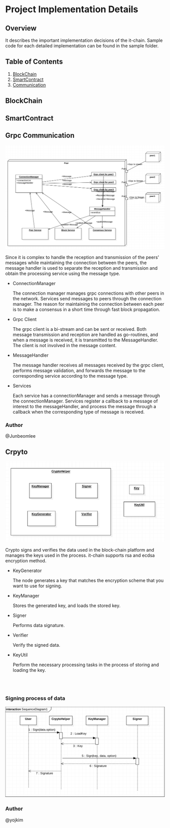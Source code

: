 # Project Implementation Details



## Overview

It describes the important implementation decisions of the it-chain. Sample code for each detailed implementation can be found in the sample folder. 



## Table of Contents

1. [BlockChain](#BlockChain)
2. [SmartContract](#SmartContract)
3. [Communication](#Communication)



## BlockChain <a name="BlockChain"></a>



## SmartContract <a name="SmartContract"></a>



## Grpc Communication <a name="Communication"></a>

<img src="./images/grpc implementation.png"></img>

Since it is complex to handle the reception and transmission of the peers' messages while maintaining the connection between the peers, the message handler is used to separate the reception and transmission and obtain the processing service using the message type.

- ConnectionManager

  The connection manager manages grpc connections with other peers in the network. Services send messages to peers through the connection manager. The reason for maintaining the connection between each peer is to make a consensus in a short time through fast block propagation.

- Grpc Client

  The grpc client is a bi-stream and can be sent or received. Both message transmission and reception are handled as go-routines, and when a message is received, it is transmitted to the MessageHandler. The client is not involved in the message content.

- MessageHandler

  The message handler receives all messages received by the grpc client, performs message validation, and forwards the message to the corresponding service according to the message type.

- Services

  Each service has a connectionManager and sends a message through the connectionManager. Services register a callback to a message of interest to the messageHandler, and process the message through a callback when the corresponding type of message is received.

### Author

@Junbeomlee



## Crpyto

![crpyto-implemenation-module](./images/crpyto-implemenation-module.png)

Crypto signs and verifies the data used in the block-chain platform and manages the keys used in the process. it-chain supports rsa and ecdsa encryption method.

- KeyGenerator

  The node generates a key that matches the encryption scheme that you want to use for signing.

- KeyManager

  Stores the generated key, and loads the stored key.

- Signer

  Performs data signature.

- Verifier

  Verify the signed data.

- KeyUtil

  Perform the necessary processing tasks in the process of storing and loading the key.

<br>
<br>

### Signing process of data
![crpyto-implementaion-seq](./images/crpyto-implementaion-seq.png)
						
### Author

@yojkim

